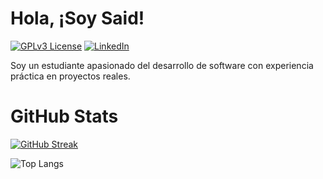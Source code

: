 
# Hola, ¡Soy Said!

[![GPLv3 License](https://img.shields.io/badge/Gmail-EA4335.svg?style=for-the-badge&logo=Gmail&logoColor=white)](mailto:ramoszaid5@gmail.com)
[![LinkedIn](https://img.shields.io/badge/linkedin-%230077B5.svg?style=for-the-badge&logo=linkedin&logoColor=white)](https://www.linkedin.com/in/rafaelpinones16/)

Soy un estudiante apasionado del desarrollo de software con experiencia práctica en proyectos reales. 

# GitHub Stats

[![GitHub Streak](https://github-readme-streak-stats.herokuapp.com?user=SaidPR&theme=dracula&locale=es)](https://git.io/streak-stats)

![Top Langs](https://github-readme-stats.vercel.app/api/top-langs/?username=SaidPR&layout=compact)
